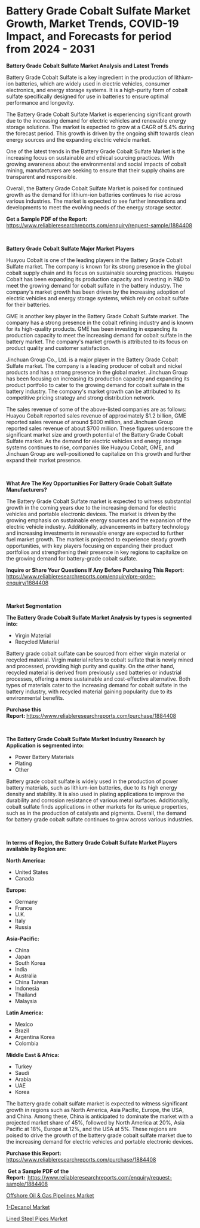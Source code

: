 <p><h1>Battery Grade Cobalt Sulfate Market Growth, Market Trends, COVID-19 Impact, and Forecasts for period from 2024 - 2031</h1></p><p><strong>Battery Grade Cobalt Sulfate Market Analysis and Latest Trends</strong></p>
<p><p>Battery Grade Cobalt Sulfate is a key ingredient in the production of lithium-ion batteries, which are widely used in electric vehicles, consumer electronics, and energy storage systems. It is a high-purity form of cobalt sulfate specifically designed for use in batteries to ensure optimal performance and longevity.</p><p>The Battery Grade Cobalt Sulfate Market is experiencing significant growth due to the increasing demand for electric vehicles and renewable energy storage solutions. The market is expected to grow at a CAGR of 5.4% during the forecast period. This growth is driven by the ongoing shift towards clean energy sources and the expanding electric vehicle market.</p><p>One of the latest trends in the Battery Grade Cobalt Sulfate Market is the increasing focus on sustainable and ethical sourcing practices. With growing awareness about the environmental and social impacts of cobalt mining, manufacturers are seeking to ensure that their supply chains are transparent and responsible.</p><p>Overall, the Battery Grade Cobalt Sulfate Market is poised for continued growth as the demand for lithium-ion batteries continues to rise across various industries. The market is expected to see further innovations and developments to meet the evolving needs of the energy storage sector.</p></p>
<p><strong>Get a Sample PDF of the Report:&nbsp;</strong> <a href="https://www.reliableresearchreports.com/enquiry/request-sample/1884408">https://www.reliableresearchreports.com/enquiry/request-sample/1884408</a></p>
<p>&nbsp;</p>
<p><strong>Battery Grade Cobalt Sulfate Major Market Players</strong></p>
<p><p>Huayou Cobalt is one of the leading players in the Battery Grade Cobalt Sulfate market. The company is known for its strong presence in the global cobalt supply chain and its focus on sustainable sourcing practices. Huayou Cobalt has been expanding its production capacity and investing in R&D to meet the growing demand for cobalt sulfate in the battery industry. The company's market growth has been driven by the increasing adoption of electric vehicles and energy storage systems, which rely on cobalt sulfate for their batteries.</p><p>GME is another key player in the Battery Grade Cobalt Sulfate market. The company has a strong presence in the cobalt refining industry and is known for its high-quality products. GME has been investing in expanding its production capacity to meet the increasing demand for cobalt sulfate in the battery market. The company's market growth is attributed to its focus on product quality and customer satisfaction.</p><p>Jinchuan Group Co., Ltd. is a major player in the Battery Grade Cobalt Sulfate market. The company is a leading producer of cobalt and nickel products and has a strong presence in the global market. Jinchuan Group has been focusing on increasing its production capacity and expanding its product portfolio to cater to the growing demand for cobalt sulfate in the battery industry. The company's market growth can be attributed to its competitive pricing strategy and strong distribution network.</p><p>The sales revenue of some of the above-listed companies are as follows: Huayou Cobalt reported sales revenue of approximately $1.2 billion, GME reported sales revenue of around $800 million, and Jinchuan Group reported sales revenue of about $700 million. These figures underscore the significant market size and growth potential of the Battery Grade Cobalt Sulfate market. As the demand for electric vehicles and energy storage systems continues to rise, companies like Huayou Cobalt, GME, and Jinchuan Group are well-positioned to capitalize on this growth and further expand their market presence.</p></p>
<p>&nbsp;</p>
<p><strong>What Are The Key Opportunities For Battery Grade Cobalt Sulfate Manufacturers?</strong></p>
<p><p>The Battery Grade Cobalt Sulfate market is expected to witness substantial growth in the coming years due to the increasing demand for electric vehicles and portable electronic devices. The market is driven by the growing emphasis on sustainable energy sources and the expansion of the electric vehicle industry. Additionally, advancements in battery technology and increasing investments in renewable energy are expected to further fuel market growth. The market is projected to experience steady growth opportunities, with key players focusing on expanding their product portfolios and strengthening their presence in key regions to capitalize on the growing demand for battery-grade cobalt sulfate.</p></p>
<p><strong>Inquire or Share Your Questions If Any Before Purchasing This Report:</strong> <a href="https://www.reliableresearchreports.com/enquiry/pre-order-enquiry/1884408">https://www.reliableresearchreports.com/enquiry/pre-order-enquiry/1884408</a></p>
<p>&nbsp;</p>
<p><strong>Market Segmentation</strong></p>
<p><strong>The Battery Grade Cobalt Sulfate Market Analysis by types is segmented into:</strong></p>
<p><ul><li>Virgin Material</li><li>Recycled Material</li></ul></p>
<p><p>Battery grade cobalt sulfate can be sourced from either virgin material or recycled material. Virgin material refers to cobalt sulfate that is newly mined and processed, providing high purity and quality. On the other hand, recycled material is derived from previously used batteries or industrial processes, offering a more sustainable and cost-effective alternative. Both types of materials cater to the increasing demand for cobalt sulfate in the battery industry, with recycled material gaining popularity due to its environmental benefits.</p></p>
<p><strong>Purchase this Report:&nbsp;</strong><a href="https://www.reliableresearchreports.com/purchase/1884408">https://www.reliableresearchreports.com/purchase/1884408</a></p>
<p>&nbsp;</p>
<p><strong>The Battery Grade Cobalt Sulfate Market Industry Research by Application is segmented into:</strong></p>
<p><ul><li>Power Battery Materials</li><li>Plating</li><li>Other</li></ul></p>
<p><p>Battery grade cobalt sulfate is widely used in the production of power battery materials, such as lithium-ion batteries, due to its high energy density and stability. It is also used in plating applications to improve the durability and corrosion resistance of various metal surfaces. Additionally, cobalt sulfate finds applications in other markets for its unique properties, such as in the production of catalysts and pigments. Overall, the demand for battery grade cobalt sulfate continues to grow across various industries.</p></p>
<p>&nbsp;</p>
<p><strong>In terms of Region, the Battery Grade Cobalt Sulfate Market Players available by Region are:</strong></p>
<p>
    <p> <strong> North America: </strong>
        <ul>
            <li>United States</li>
            <li>Canada</li>
        </ul>
        </p> 
    <p> <strong> Europe: </strong>
        <ul>
            <li>Germany</li>
            <li>France</li>
            <li>U.K.</li>
            <li>Italy</li>
            <li>Russia</li>
        </ul>
        </p> 
    <p> <strong> Asia-Pacific: </strong>
        <ul>
            <li>China</li>
            <li>Japan</li>
            <li>South Korea</li>
            <li>India</li>
            <li>Australia</li>
            <li>China Taiwan</li>
            <li>Indonesia</li>
            <li>Thailand</li>
            <li>Malaysia</li>
        </ul>
        </p> 
    <p> <strong> Latin America: </strong>
        <ul>
            <li>Mexico</li>
            <li>Brazil</li>
            <li>Argentina Korea</li>
            <li>Colombia</li>
        </ul>
        </p> 
    <p> <strong> Middle East & Africa: </strong>
        <ul>
            <li>Turkey</li>
            <li>Saudi</li>
            <li>Arabia</li>
            <li>UAE</li>
            <li>Korea</li>
        </ul>
    </p>
    </p>
<p><p>The battery grade cobalt sulfate market is expected to witness significant growth in regions such as North America, Asia Pacific, Europe, the USA, and China. Among these, China is anticipated to dominate the market with a projected market share of 45%, followed by North America at 20%, Asia Pacific at 18%, Europe at 12%, and the USA at 5%. These regions are poised to drive the growth of the battery grade cobalt sulfate market due to the increasing demand for electric vehicles and portable electronic devices.</p></p>
<p><strong>Purchase this Report: </strong><a href="https://www.reliableresearchreports.com/purchase/1884408">https://www.reliableresearchreports.com/purchase/1884408</a></p>
<p>&nbsp;<strong>Get a Sample PDF of the Report:&nbsp;&nbsp;</strong><a href="https://www.reliableresearchreports.com/enquiry/request-sample/1884408">https://www.reliableresearchreports.com/enquiry/request-sample/1884408</a></p>
<p><strong></strong></p>
<p><p><a href="https://github.com/shotows/Market-Research-Report-List-1/blob/main/offshore-oil-gas-pipelines-market.md">Offshore Oil & Gas Pipelines Market</a></p><p><a href="https://github.com/angelajermaine/Market-Research-Report-List-2/blob/main/1-decanol-market.md">1-Decanol Market</a></p><p><a href="https://github.com/beatblasta/Market-Research-Report-List-2/blob/main/lined-steel-pipes-market.md">Lined Steel Pipes Market</a></p></p>
